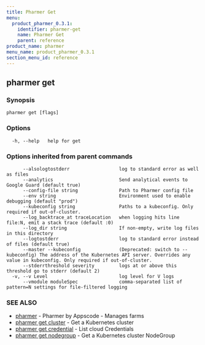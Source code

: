 ```yaml
---
title: Pharmer Get
menu:
  product_pharmer_0.3.1:
    identifier: pharmer-get
    name: Pharmer Get
    parent: reference
product_name: pharmer
menu_name: product_pharmer_0.3.1
section_menu_id: reference
---
```


## pharmer get



### Synopsis



```
pharmer get [flags]
```

### Options

```
  -h, --help   help for get
```

### Options inherited from parent commands

```
      --alsologtostderr                  log to standard error as well as files
      --analytics                        Send analytical events to Google Guard (default true)
      --config-file string               Path to Pharmer config file
      --env string                       Environment used to enable debugging (default "prod")
      --kubeconfig string                Paths to a kubeconfig. Only required if out-of-cluster.
      --log_backtrace_at traceLocation   when logging hits line file:N, emit a stack trace (default :0)
      --log_dir string                   If non-empty, write log files in this directory
      --logtostderr                      log to standard error instead of files (default true)
      --master --kubeconfig              (Deprecated: switch to --kubeconfig) The address of the Kubernetes API server. Overrides any value in kubeconfig. Only required if out-of-cluster.
      --stderrthreshold severity         logs at or above this threshold go to stderr (default 2)
  -v, --v Level                          log level for V logs
      --vmodule moduleSpec               comma-separated list of pattern=N settings for file-filtered logging
```

### SEE ALSO

* [pharmer](/products/pharmer/0.3.1/reference/pharmer)	 - Pharmer by Appscode - Manages farms
* [pharmer get cluster](/products/pharmer/0.3.1/reference/pharmer_get_cluster)	 - Get a Kubernetes cluster
* [pharmer get credential](/products/pharmer/0.3.1/reference/pharmer_get_credential)	 - List cloud Credentials
* [pharmer get nodegroup](/products/pharmer/0.3.1/reference/pharmer_get_nodegroup)	 - Get a Kubernetes cluster NodeGroup

